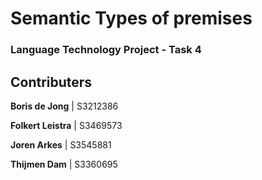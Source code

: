 # Semantic Types of premises
### Language Technology Project - Task 4

## Contributers

**Boris de Jong**   | S3212386

**Folkert Leistra** | S3469573

**Joren Arkes**     | S3545881

**Thijmen Dam**     | S3360695